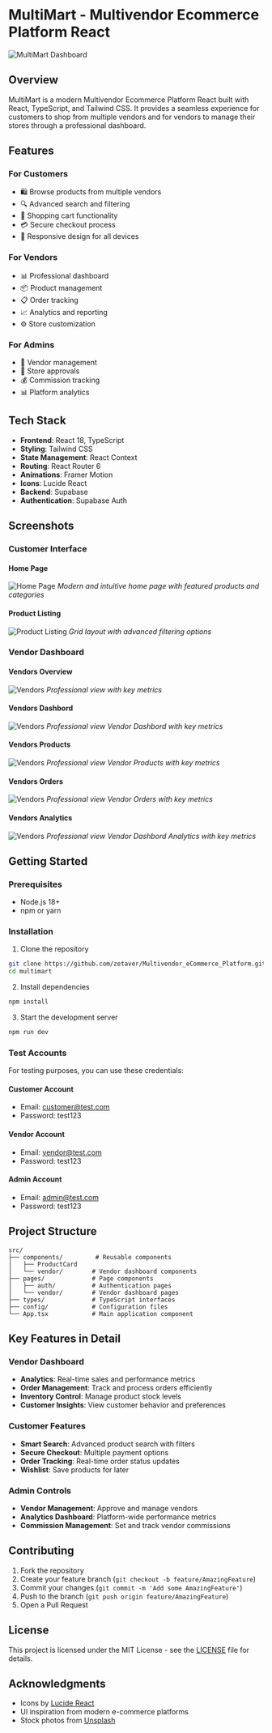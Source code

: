 # MultiMart - Multivendor Ecommerce Platform React

![MultiMart Dashboard](https://images.unsplash.com/photo-1460925895917-afdab827c52f?auto=format&fit=crop&w=1200&h=630)

## Overview

MultiMart is a modern Multivendor Ecommerce Platform React built with React, TypeScript, and Tailwind CSS. It provides a seamless experience for customers to shop from multiple vendors and for vendors to manage their stores through a professional dashboard.

## Features

### For Customers
- 🛍️ Browse products from multiple vendors
- 🔍 Advanced search and filtering
- 🛒 Shopping cart functionality
- 💳 Secure checkout process
- 📱 Responsive design for all devices

### For Vendors
- 📊 Professional dashboard
- 📦 Product management
- 📋 Order tracking
- 📈 Analytics and reporting
- ⚙️ Store customization

### For Admins
- 👥 Vendor management
- 🏪 Store approvals
- 💰 Commission tracking
- 📊 Platform analytics

## Tech Stack

- **Frontend**: React 18, TypeScript
- **Styling**: Tailwind CSS
- **State Management**: React Context
- **Routing**: React Router 6
- **Animations**: Framer Motion
- **Icons**: Lucide React
- **Backend**: Supabase
- **Authentication**: Supabase Auth

## Screenshots

### Customer Interface

#### Home Page
![Home Page](./screenshots/home.png)
*Modern and intuitive home page with featured products and categories*

#### Product Listing
![Product Listing](./screenshots/products.png)
*Grid layout with advanced filtering options*

### Vendor Dashboard

#### Vendors Overview
![Vendors ](./screenshots/vendor.png)
*Professional view with key metrics*

#### Vendors Dashbord
![Vendors ](./screenshots/vendor_dashbord.png)
*Professional view Vendor Dashbord with key metrics*

#### Vendors Products
![Vendors ](./screenshots/vendor_products.png)
*Professional view Vendor Products with key metrics*


#### Vendors Orders
![Vendors ](./screenshots/vendor_orders.png)
*Professional view Vendor Orders with key metrics*

#### Vendors Analytics
![Vendors ](./screenshots/vendor_analytics.png)
*Professional view Vendor Dashbord Analytics with key metrics*




## Getting Started

### Prerequisites
- Node.js 18+
- npm or yarn

### Installation

1. Clone the repository
```bash
git clone https://github.com/zetaver/Multivendor_eCommerce_Platform.git
cd multimart
```

2. Install dependencies
```bash
npm install
```

3. Start the development server
```bash
npm run dev
```

### Test Accounts

For testing purposes, you can use these credentials:

#### Customer Account
- Email: customer@test.com
- Password: test123

#### Vendor Account
- Email: vendor@test.com
- Password: test123

#### Admin Account
- Email: admin@test.com
- Password: test123

## Project Structure

```
src/
├── components/         # Reusable components
│   ├── ProductCard
│   └── vendor/        # Vendor dashboard components
├── pages/             # Page components
│   ├── auth/          # Authentication pages
│   └── vendor/        # Vendor dashboard pages
├── types/             # TypeScript interfaces
├── config/            # Configuration files
└── App.tsx            # Main application component
```

## Key Features in Detail

### Vendor Dashboard
- **Analytics**: Real-time sales and performance metrics
- **Order Management**: Track and process orders efficiently
- **Inventory Control**: Manage product stock levels
- **Customer Insights**: View customer behavior and preferences

### Customer Features
- **Smart Search**: Advanced product search with filters
- **Secure Checkout**: Multiple payment options
- **Order Tracking**: Real-time order status updates
- **Wishlist**: Save products for later

### Admin Controls
- **Vendor Management**: Approve and manage vendors
- **Analytics Dashboard**: Platform-wide performance metrics
- **Commission Management**: Set and track vendor commissions

## Contributing

1. Fork the repository
2. Create your feature branch (`git checkout -b feature/AmazingFeature`)
3. Commit your changes (`git commit -m 'Add some AmazingFeature'`)
4. Push to the branch (`git push origin feature/AmazingFeature`)
5. Open a Pull Request

## License

This project is licensed under the MIT License - see the [LICENSE](LICENSE) file for details.

## Acknowledgments

- Icons by [Lucide React](https://lucide.dev)
- UI inspiration from modern e-commerce platforms
- Stock photos from [Unsplash](https://unsplash.com)